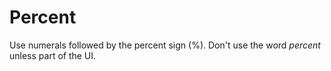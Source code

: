 ﻿# Percent

Use numerals followed by the percent sign (%). Don't use the word *percent* unless part of the UI.